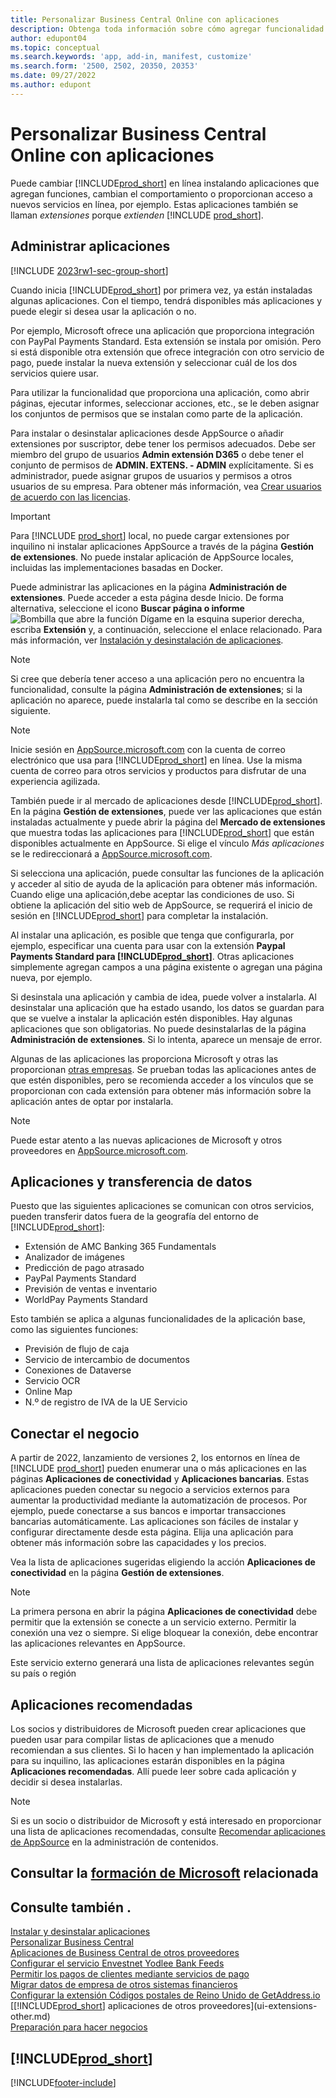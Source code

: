 ```yaml
---
title: Personalizar Business Central Online con aplicaciones
description: Obtenga toda información sobre cómo agregar funcionalidad y personalizar Business Central mediante la instalación de las aplicaciones en este artículo.
author: edupont04
ms.topic: conceptual
ms.search.keywords: 'app, add-in, manifest, customize'
ms.search.form: '2500, 2502, 20350, 20353'
ms.date: 09/27/2022
ms.author: edupont
---
```

# <a name="customizing-business-central-online-with-apps" />Personalizar Business Central Online con aplicaciones

Puede cambiar [!INCLUDE[prod_short](includes/prod_short.md)] en línea instalando aplicaciones que agregan funciones, cambian el comportamiento o proporcionan acceso a nuevos servicios en línea, por ejemplo. Estas aplicaciones también se llaman *extensiones* porque *extienden* [!INCLUDE [prod_short](includes/prod_short.md)].

## <a name="manage-apps" />Administrar aplicaciones

[!INCLUDE [2023rw1-sec-group-short](includes/2023rw1-sec-group-short.md)]

Cuando inicia [!INCLUDE[prod_short](includes/prod_short.md)] por primera vez, ya están instaladas algunas aplicaciones. Con el tiempo, tendrá disponibles más aplicaciones y puede elegir si desea usar la aplicación o no.

Por ejemplo, Microsoft ofrece una aplicación que proporciona integración con PayPal Payments Standard. Esta extensión se instala por omisión. Pero si está disponible otra extensión que ofrece integración con otro servicio de pago, puede instalar la nueva extensión y seleccionar cuál de los dos servicios quiere usar.  

Para utilizar la funcionalidad que proporciona una aplicación, como abrir páginas, ejecutar informes, seleccionar acciones, etc., se le deben asignar los conjuntos de permisos que se instalan como parte de la aplicación.

Para instalar o desinstalar aplicaciones desde AppSource o añadir extensiones por suscriptor, debe tener los permisos adecuados. Debe ser miembro del grupo de usuarios **Admin extensión D365** o debe tener el conjunto de permisos de **ADMIN. EXTENS. - ADMIN** explícitamente. Si es administrador, puede asignar grupos de usuarios y permisos a otros usuarios de su empresa. Para obtener más información, vea [Crear usuarios de acuerdo con las licencias](ui-how-users-permissions.md).  

> [!IMPORTANT]  
> Para [!INCLUDE [prod_short](includes/prod_short.md)] local, no puede cargar extensiones por inquilino ni instalar aplicaciones AppSource a través de la página **Gestión de extensiones**. No puede instalar aplicación de AppSource locales, incluidas las implementaciones basadas en Docker.

Puede administrar las aplicaciones en la página **Administración de extensiones**. Puede acceder a esta página desde Inicio. De forma alternativa, seleccione el icono **Buscar página o informe** ![Bombilla que abre la función Dígame](media/ui-search/search_small.png "Dígame qué desea hacer") en la esquina superior derecha, escriba **Extensión** y, a continuación, seleccione el enlace relacionado. Para más información, ver [Instalación y desinstalación de aplicaciones](ui-extensions-install-uninstall.md).

> [!NOTE]  
> Si cree que debería tener acceso a una aplicación pero no encuentra la funcionalidad, consulte la página **Administración de extensiones**; si la aplicación no aparece, puede instalarla tal como se describe en la sección siguiente.  

> [!NOTE]  
> Inicie sesión en [AppSource.microsoft.com](https://appsource.microsoft.com/) con la cuenta de correo electrónico que usa para [!INCLUDE[prod_short](includes/prod_short.md)] en línea. Use la misma cuenta de correo para otros servicios y productos para disfrutar de una experiencia agilizada.  

También puede ir al mercado de aplicaciones desde [!INCLUDE[prod_short](includes/prod_short.md)]. En la página **Gestión de extensiones**, puede ver las aplicaciones que están instaladas actualmente y puede abrir la página del **Mercado de extensiones** que muestra todas las aplicaciones para [!INCLUDE[prod_short](includes/prod_short.md)] que están disponibles actualmente en AppSource. Si elige el vínculo *Más aplicaciones* se le redireccionará a [AppSource.microsoft.com](https://appsource.microsoft.com/marketplace/apps?product=dynamics-365%3Bdynamics-365-business-central&page=1).  

Si selecciona una aplicación, puede consultar las funciones de la aplicación y acceder al sitio de ayuda de la aplicación para obtener más información. Cuando elige una aplicación,debe aceptar las condiciones de uso. Si obtiene la aplicación del sitio web de AppSource, se requerirá el inicio de sesión en [!INCLUDE[prod_short](includes/prod_short.md)] para completar la instalación.  

Al instalar una aplicación, es posible que tenga que configurarla, por ejemplo, especificar una cuenta para usar con la extensión **Paypal Payments Standard para [!INCLUDE[prod_short](includes/prod_short.md)]**.
Otras aplicaciones simplemente agregan campos a una página existente o agregan una página nueva, por ejemplo.   

Si desinstala una aplicación y cambia de idea, puede volver a instalarla. Al desinstalar una aplicación que ha estado usando, los datos se guardan para que se vuelve a instalar la aplicación estén disponibles. Hay algunas aplicaciones que son obligatorias. No puede desinstalarlas de la página **Administración de extensiones**. Si lo intenta, aparece un mensaje de error.  

Algunas de las aplicaciones las proporciona Microsoft y otras las proporcionan [otras empresas](ui-extensions-other.md). Se prueban todas las aplicaciones antes de que estén disponibles, pero se recomienda acceder a los vínculos que se proporcionan con cada extensión para obtener más información sobre la aplicación antes de optar por instalarla.  

> [!NOTE]  
> Puede estar atento a las nuevas aplicaciones de Microsoft y otros proveedores en [AppSource.microsoft.com](https://appsource.microsoft.com/marketplace/apps?product=dynamics-365%3Bdynamics-365-business-central&page=1).

## <a name="apps-and-data-transfer" />Aplicaciones y transferencia de datos

Puesto que las siguientes aplicaciones se comunican con otros servicios, pueden transferir datos fuera de la geografía del entorno de [!INCLUDE[prod_short](includes/prod_short.md)]:

* Extensión de AMC Banking 365 Fundamentals
* Analizador de imágenes
* Predicción de pago atrasado
* PayPal Payments Standard
* Previsión de ventas e inventario
* WorldPay Payments Standard

Esto también se aplica a algunas funcionalidades de la aplicación base, como las siguientes funciones:

* Previsión de flujo de caja
* Servicio de intercambio de documentos
* Conexiones de Dataverse
* Servicio OCR
* Online Map
* N.º de registro de IVA de la UE Servicio

## <a name="connect-your-business" />Conectar el negocio

A partir de 2022, lanzamiento de versiones 2, los entornos en línea de [!INCLUDE [prod_short](includes/prod_short.md)] pueden enumerar una o más aplicaciones en las páginas **Aplicaciones de conectividad** y **Aplicaciones bancarias**. Estas aplicaciones pueden conectar su negocio a servicios externos para aumentar la productividad mediante la automatización de procesos. Por ejemplo, puede conectarse a sus bancos e importar transacciones bancarias automáticamente. Las aplicaciones son fáciles de instalar y configurar directamente desde esta página. Elija una aplicación para obtener más información sobre las capacidades y los precios.  

Vea la lista de aplicaciones sugeridas eligiendo la acción **Aplicaciones de conectividad** en la página **Gestión de extensiones**.  

> [!NOTE]
> La primera persona en abrir la página **Aplicaciones de conectividad** debe permitir que la extensión se conecte a un servicio externo. Permitir la conexión una vez o siempre. Si elige bloquear la conexión, debe encontrar las aplicaciones relevantes en AppSource.

Este servicio externo generará una lista de aplicaciones relevantes según su país o región

## <a name="recommended-apps" />Aplicaciones recomendadas

Los socios y distribuidores de Microsoft pueden crear aplicaciones que pueden usar para compilar listas de aplicaciones que a menudo recomiendan a sus clientes. Si lo hacen y han implementado la aplicación para su inquilino, las aplicaciones estarán disponibles en la página **Aplicaciones recomendadas**. Allí puede leer sobre cada aplicación y decidir si desea instalarlas.

> [!NOTE]
> Si es un socio o distribuidor de Microsoft y está interesado en proporcionar una lista de aplicaciones recomendadas, consulte [Recomendar aplicaciones de AppSource](/dynamics365/business-central/dev-itpro/administration/recommend-apps) en la administración de contenidos.

## <a name="see-related-microsoft-trainingtrainingmodulescustomize-dynamics--business-central" />Consultar la [formación de Microsoft](/training/modules/customize-dynamics-365-business-central/) relacionada

## <a name="see-also" />Consulte también .

[Instalar y desinstalar aplicaciones](ui-extensions-install-uninstall.md)  
[Personalizar Business Central](ui-customizing-overview.md)  
[Aplicaciones de Business Central de otros proveedores](ui-extensions-other.md)  
[Configurar el servicio Envestnet Yodlee Bank Feeds](bank-how-setup-bank-statement-service.md)  
[Permitir los pagos de clientes mediante servicios de pago](sales-how-enable-payment-service-extensions.md)  
[Migrar datos de empresa de otros sistemas financieros](across-import-data-configuration-packages.md)  
[Configurar la extensión Códigos postales de Reino Unido de GetAddress.io](LocalFunctionality/UnitedKingdom/uk-setup-postal-code-service.md)  
[[!INCLUDE[prod_short](includes/prod_short.md)] aplicaciones de otros proveedores](ui-extensions-other.md)  
[Preparación para hacer negocios](ui-get-ready-business.md)  

## <a name="includeprodshortincludesfreetrialmdmd" />[!INCLUDE[prod_short](includes/free_trial_md.md)]


[!INCLUDE[footer-include](includes/footer-banner.md)]
